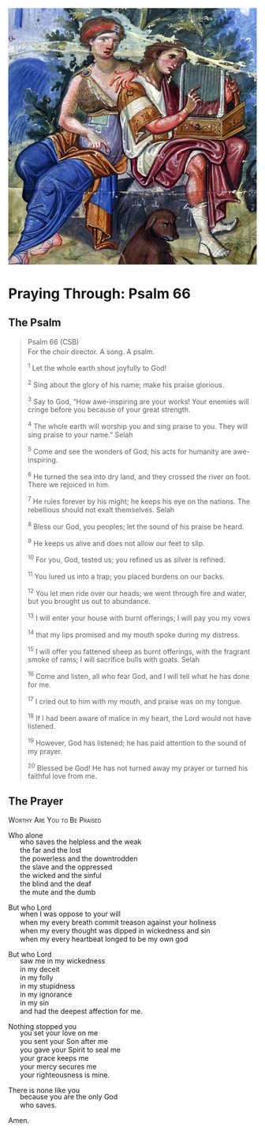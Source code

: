 <img class="intro-right" src="../images/art-paris-psalter.jpg">

<style>
  li {list-style-type: none;}
  p + ul {
    margin-top: -18px;
}
</style>

# Praying Through: Psalm 66

## The Psalm

>Psalm 66 (CSB)  
><sup></sup> For the choir director. A song. A psalm. 
>
><sup>1</sup> Let the whole earth shout joyfully to God! 
>
><sup>2</sup> Sing about the glory of his name; make his praise glorious. 
>
><sup>3</sup> Say to God, “How awe-inspiring are your works! Your enemies will cringe before you because of your great strength. 
>
><sup>4</sup> The whole earth will worship you and sing praise to you. They will sing praise to your name.” Selah 
>
><sup>5</sup> Come and see the wonders of God; his acts for humanity are awe-inspiring. 
>
><sup>6</sup> He turned the sea into dry land, and they crossed the river on foot. There we rejoiced in him. 
>
><sup>7</sup> He rules forever by his might; he keeps his eye on the nations. The rebellious should not exalt themselves. Selah 
>
><sup>8</sup> Bless our God, you peoples; let the sound of his praise be heard. 
>
><sup>9</sup> He keeps us alive and does not allow our feet to slip. 
>
><sup>10</sup> For you, God, tested us; you refined us as silver is refined. 
>
><sup>11</sup> You lured us into a trap; you placed burdens on our backs. 
>
><sup>12</sup> You let men ride over our heads; we went through fire and water, but you brought us out to abundance. 
>
><sup>13</sup> I will enter your house with burnt offerings; I will pay you my vows 
>
><sup>14</sup> that my lips promised and my mouth spoke during my distress. 
>
><sup>15</sup> I will offer you fattened sheep as burnt offerings, with the fragrant smoke of rams; I will sacrifice bulls with goats. Selah 
>
><sup>16</sup> Come and listen, all who fear God, and I will tell what he has done for me. 
>
><sup>17</sup> I cried out to him with my mouth, and praise was on my tongue. 
>
><sup>18</sup> If I had been aware of malice in my heart, the Lord would not have listened. 
>
><sup>19</sup> However, God has listened; he has paid attention to the sound of my prayer. 
>
><sup>20</sup> Blessed be God! He has not turned away my prayer or turned his faithful love from me.

## The Prayer

<div style="font-variant: small-caps;">
Worthy Are You to Be Praised
</div>

Who alone
* who saves the helpless and the weak
* the far and the lost
* the powerless and the downtrodden
* the slave and the oppressed
* the wicked and the sinful
* the blind and the deaf
* the mute and the dumb

But who Lord
* when I was oppose to your will
* when my every breath commit treason against your holiness
* when my every thought was dipped in wickedness and sin
* when my every heartbeat longed to be my own god

But who Lord
* saw me in my wickedness
* in my deceit
* in my folly
* in my stupidness
* in my ignorance
* in my sin
* and had the deepest affection for me.

Nothing stopped you
* you set your love on me
* you sent your Son after me
* you gave your Spirit to seal me
* your grace keeps me
* your mercy secures me
* your righteousness is mine.

There is none like you
* because you are the only God
* who saves.

Amen.
